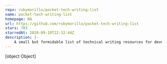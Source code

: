 ```yaml
---
repo: rubymorillo/pocket-tech-writing-list
name: pocket-tech-writing-list
homepage: NA
url: https://github.com/rubymorillo/pocket-tech-writing-list
stars: 703
starredAt: 2020-09-10T22:32:44Z
description: |-
    A small but formidable list of technical writing resources for developers
---
```


[object Object]
